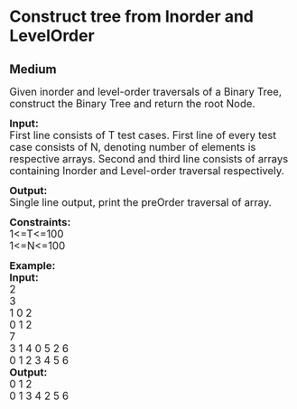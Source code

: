 # Construct tree from Inorder and LevelOrder
## Medium 
<div class="problem-statement">
                <p></p><p><span style="font-size:18px">Given inorder and level-order traversals of a Binary Tree, construct the Binary Tree and return the root Node.&nbsp;</span></p>

<p><span style="font-size:18px"><strong>Input:</strong><br>
First line consists of T test cases. First line of every test case consists of N, denoting number of elements is respective arrays. Second and third line consists of arrays containing Inorder and Level-order traversal respectively.</span></p>

<p><span style="font-size:18px"><strong>Output:</strong><br>
Single line output, print the preOrder traversal of array.</span></p>

<p><span style="font-size:18px"><strong>Constraints:</strong><br>
1&lt;=T&lt;=100<br>
1&lt;=N&lt;=100</span></p>

<p><span style="font-size:18px"><strong>Example:<br>
Input:</strong><br>
2<br>
3<br>
1 0 2&nbsp;<br>
0 1 2&nbsp;<br>
7<br>
3 1 4 0 5 2 6&nbsp;<br>
0 1 2 3 4 5 6&nbsp;<br>
<strong>Output:</strong><br>
0 1 2<br>
0 1 3 4 2 5 6</span></p>
 <p></p>
            </div>